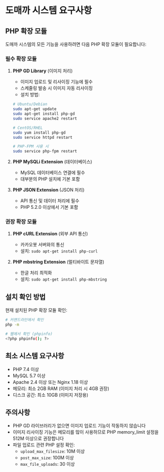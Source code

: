# 도매까 시스템 요구사항

## PHP 확장 모듈

도매까 시스템의 모든 기능을 사용하려면 다음 PHP 확장 모듈이 필요합니다:

### 필수 확장 모듈

1. **PHP GD Library** (이미지 처리)
   - 이미지 업로드 및 리사이징 기능에 필수
   - 스케줄링 발송 시 이미지 자동 리사이징
   - 설치 방법:
   ```bash
   # Ubuntu/Debian
   sudo apt-get update
   sudo apt-get install php-gd
   sudo service apache2 restart
   
   # CentOS/RHEL
   sudo yum install php-gd
   sudo service httpd restart
   
   # PHP-FPM 사용 시
   sudo service php-fpm restart
   ```

2. **PHP MySQLi Extension** (데이터베이스)
   - MySQL 데이터베이스 연결에 필수
   - 대부분의 PHP 설치에 기본 포함

3. **PHP JSON Extension** (JSON 처리)
   - API 통신 및 데이터 처리에 필수
   - PHP 5.2.0 이상에서 기본 포함

### 권장 확장 모듈

1. **PHP cURL Extension** (외부 API 통신)
   - 카카오봇 서버와의 통신
   - 설치: `sudo apt-get install php-curl`

2. **PHP mbstring Extension** (멀티바이트 문자열)
   - 한글 처리 최적화
   - 설치: `sudo apt-get install php-mbstring`

## 설치 확인 방법

현재 설치된 PHP 확장 모듈 확인:

```bash
# 커맨드라인에서 확인
php -m

# 웹에서 확인 (phpinfo)
<?php phpinfo(); ?>
```

## 최소 시스템 요구사항

- PHP 7.4 이상
- MySQL 5.7 이상
- Apache 2.4 이상 또는 Nginx 1.18 이상
- 메모리: 최소 2GB RAM (이미지 처리 시 4GB 권장)
- 디스크 공간: 최소 10GB (이미지 저장용)

## 주의사항

- PHP GD 라이브러리가 없으면 이미지 업로드 기능이 작동하지 않습니다
- 이미지 리사이징 기능은 메모리를 많이 사용하므로 PHP memory_limit 설정을 512M 이상으로 권장합니다
- 파일 업로드 관련 PHP 설정 확인:
  - `upload_max_filesize`: 10M 이상
  - `post_max_size`: 100M 이상
  - `max_file_uploads`: 30 이상